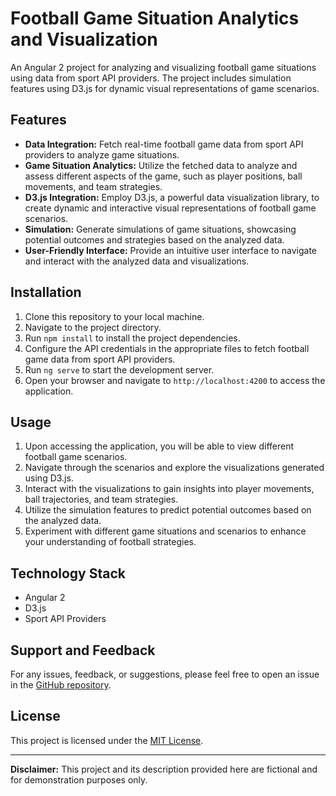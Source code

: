 # Football Game Situation Analytics and Visualization

An Angular 2 project for analyzing and visualizing football game situations using data from sport API providers. The project includes simulation features using D3.js for dynamic visual representations of game scenarios.

## Features

- **Data Integration:** Fetch real-time football game data from sport API providers to analyze game situations.
- **Game Situation Analytics:** Utilize the fetched data to analyze and assess different aspects of the game, such as player positions, ball movements, and team strategies.
- **D3.js Integration:** Employ D3.js, a powerful data visualization library, to create dynamic and interactive visual representations of football game scenarios.
- **Simulation:** Generate simulations of game situations, showcasing potential outcomes and strategies based on the analyzed data.
- **User-Friendly Interface:** Provide an intuitive user interface to navigate and interact with the analyzed data and visualizations.

## Installation

1. Clone this repository to your local machine.
2. Navigate to the project directory.
3. Run `npm install` to install the project dependencies.
4. Configure the API credentials in the appropriate files to fetch football game data from sport API providers.
5. Run `ng serve` to start the development server.
6. Open your browser and navigate to `http://localhost:4200` to access the application.

## Usage

1. Upon accessing the application, you will be able to view different football game scenarios.
2. Navigate through the scenarios and explore the visualizations generated using D3.js.
3. Interact with the visualizations to gain insights into player movements, ball trajectories, and team strategies.
4. Utilize the simulation features to predict potential outcomes based on the analyzed data.
5. Experiment with different game situations and scenarios to enhance your understanding of football strategies.

## Technology Stack

- Angular 2
- D3.js
- Sport API Providers

## Support and Feedback

For any issues, feedback, or suggestions, please feel free to open an issue in the [GitHub repository](link-to-your-repo).

## License

This project is licensed under the [MIT License](LICENSE).

---
**Disclaimer:** This project and its description provided here are fictional and for demonstration purposes only.
